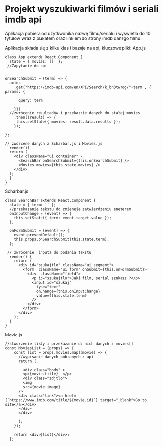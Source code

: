 # Projekt wyszukiwarki filmów i seriali imdb api

Aplikacja pobiera od użytkwonika nazwę filmu/serialu i wyświetla do 10 tytułów wraz z plakatem oraz linkiem do strony imdb danego filmu.

Aplikacja składa się z kilku klas i bazuje na api, kluczowe pliki:
App.js

    class App extends React.Component {
      state = { movies: []  };
     //Zapytanie do api
 
 
    onSearchSubmit = (term) => {
      axios
        .get("https://imdb-api.com/en/API/Search/k_bn3twrog/"+term , { params: {

          query: term

        }})
      //zwrócenie resultadów i przekaznie danych do stałej movies  
        .then((result) => {
         this.setState({ movies: result.data.results });
        });

    };
 
    // zwórcene danych z Scharbar.js i Movies.js
      render(){
      return (
        <div className="ui container" >
          <SearchBar onSearchSubmit={this.onSearchSubmit} />
          <Movies movies={this.state.movies} />
        </div>
      );
      }
    }

Scharbar.js

    class SearchBar extends React.Component {
      state = { term: '' };
      //przekazanie tekstu do zmieneje zatwierdzeniu eneterem 
      onInputChange = (event) => {
        this.setState({ term: event.target.value });
      };

      onFormSubmit = (event) => {
        event.preventDefault();
        this.props.onSearchSubmit(this.state.term);
      };

     // zwrócenie  inputa do podania tekstu
      render() {
        return (
          <div id="szukajtlo" className="ui segment">
            <form  className="ui form" onSubmit={this.onFormSubmit}>
              <div  className="field">
                <p id="szukajtlo">Jaki film, serial szukasz ?</p>
                <input id="szukaj"
                  type="text"
                  onChange={this.onInputChange}
                  value={this.state.term}
                />
              </div>
            </form>
          </div>
        );
      }
    }

Movie.js
    
    //stworzenie listy i przekazanie do nich danych z movies[]
    const MoviesList = (props) => {
        const list = props.movies.map((movie) => {
          //wypisanie danych pobranych z api 
          return (

            <div class="body" >
            <p>{movie.title}  </p>
            <div class="zdjtlo">
            <img   
            src={movie.image} 
          />
          <div class="link"><a href={`https://www.imdb.com/title/${movie.id}`} target="_blank">Go to site</a></div>
          </div>
          </div>

          );
        });

        return <div>{list}</div>;
      };
